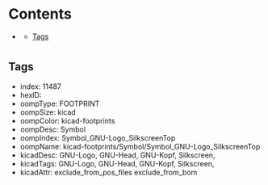 



Contents
========

* [](#)
	* [Tags](#tags)

# 

## Tags

- index: 11487
- hexID: 
- oompType: FOOTPRINT
- oompSize: kicad
- oompColor: kicad-footprints
- oompDesc: Symbol
- oompIndex: Symbol_GNU-Logo_SilkscreenTop
- oompName: kicad-footprints/Symbol/Symbol_GNU-Logo_SilkscreenTop
- kicadDesc: GNU-Logo, GNU-Head, GNU-Kopf, Silkscreen,
- kicadTags: GNU-Logo, GNU-Head, GNU-Kopf, Silkscreen,
- kicadAttr: exclude_from_pos_files exclude_from_bom
